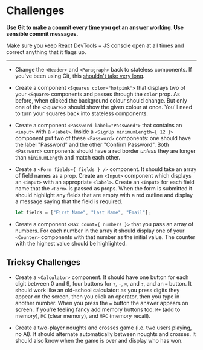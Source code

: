 # Challenges

**Use Git to make a commit every time you get an answer working. Use sensible commit messages.**

Make sure you keep React DevTools + JS console open at all times and correct anything that it flags up.

---

- Change the `<Header>` and `<Paragraph>` back to stateless components. If you've been using Git, this [shouldn't take very long](https://git-scm.com/docs/git-revert).

- Create a component `<Squares color="hotpink">` that displays two of your `<Square>` components and passes through the `color` prop. As before, when clicked the background colour should change. But only one of the `<Square>`s should show the given colour at once. You'll need to turn your squares back into stateless components.

- Create a component `<Password label="Password">` that contains an `<input>` with a `<label>`. Inside a `<SignUp minimumLength={ 12 }>` component put two of these `<Password>` components: one should have the label "Password" and the other "Confirm Password". Both `<Password>` components should have a red border *unless* they are longer than `minimumLength` and match each other.

- Create a `<Form fields={ fields } />` component. It should take an array of field names as a prop. Create an `<Input>` component which displays an `<input>` with an appropriate `<label>`. Create an `<Input>` for each field name that the `<Form>` is passed as props. When the form is submitted it should highlight any fields that are empty with a red outline and display a message saying that the field is required.

    ```js
    let fields = ["First Name", "Last Name", "Email"];
    ```

- Create a component `<Max count={ numbers }>` that you pass an array of numbers. For each number in the array it should display one of your `<Counter>` components with that number as the initial value. The counter with the highest value should be highlighted.


## Tricksy Challenges

- Create a `<Calculator>` component. It should have one button for each digit between 0 and 9, four buttons for `+`, `-`, `×`, and `÷`, and an `=` button. It should work like an old-school calculator: as you press digits they appear on the screen, then you click an operator, then you type in another number. When you press the `=` button the answer appears on screen. If you're feeling fancy add memory buttons too: `M+` (add to memory), `MC` (clear memory), and `MRC` (memory recall).

- Create a two-player noughts and crosses game (i.e. two users playing, no AI). It should alternate automatically between noughts and crosses. It should also know when the game is over and display who has won.
